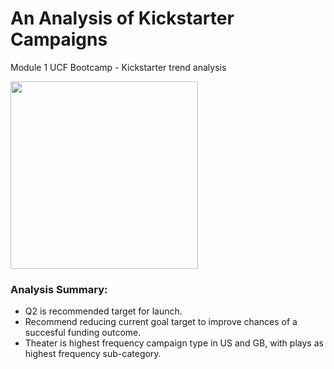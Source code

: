 # An Analysis of Kickstarter Campaigns
Module 1 UCF Bootcamp - Kickstarter trend analysis

<img src="https://assets.simpleviewinc.com/simpleview/image/fetch/c_fill,h_553,q_75,w_1105/https://assets.simpleviewinc.com/simpleview/image/upload/crm/omaha/ralsoncommunitytheater0_3db4315c-5056-a36a-09b4eb319c31d33b.jpg"  width=300 align=center>


### Analysis Summary: 
- Q2 is recommended target for launch.  
- Recommend reducing current goal target to improve chances of a succesful funding outcome.  
- Theater is highest frequency campaign type in US and GB, with plays as highest frequency sub-category.   
